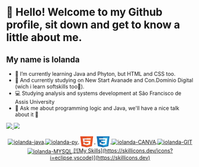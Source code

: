 # 👋 Hello! Welcome to my Github profile, sit down and get to know a little about me.
## My name is Iolanda
- 🌱 I’m currently learning Java and Phyton, but HTML and CSS too.
- 🔭 And currently studying on New Start Avanade and Con.Domínio Digital (wich i learn softskills too👐).
- 💻 Studying analysis and systems development at São Francisco de Assis University
- 💬 Ask me about programming logic and Java, we'll have a nice talk about it 🤩
<div>
<a href="https://github.com/iolanda-hilary">
<img height="180em" src="https://github-readme-stats.vercel.app/api/top-langs/?username=iolanda-hilary&layout=compact&langs_count=7&theme=dracula"/>
<img height="180em" src="https://github-readme-stats.vercel.app/api?username=iolanda-hilary&show_icons=true&theme=dracula&include_all_commits=true&count_private=true"/>
</div>
  <div align="center"><br>
  <img align="center" alt="iolanda-java" height="30" width="40" src="https://cdn.jsdelivr.net/gh/devicons/devicon/icons/java/java-original.svg" />
  <img align="center" alt="iolanda-py" height="30" width="40" src="https://cdn.jsdelivr.net/gh/devicons/devicon/icons/python/python-original.svg" />       
  <img align="center" alt="ioanda-HTML" height="30" width="40" src="https://raw.githubusercontent.com/devicons/devicon/master/icons/html5/html5-original.svg">
  <img align="center" alt="iolanda-CSS" height="30" width="40" src="https://raw.githubusercontent.com/devicons/devicon/master/icons/css3/css3-original.svg">
  <img align="center" alt="iolanda-CANVA" height="30" width="40" src="https://cdn.jsdelivr.net/gh/devicons/devicon/icons/canva/canva-original.svg" />
  <img align="center" alt="iolanda-GIT" height="30" width="40" src="https://cdn.jsdelivr.net/gh/devicons/devicon/icons/git/git-original.svg" />
  <img align="center" alt="iolanda-MYSQL" height="30" width="40" src="https://cdn.jsdelivr.net/gh/devicons/devicon/icons/mysql/mysql-original.svg" />
   [![My Skills](https://skillicons.dev/icons?i=eclipse,vscode)](https://skillicons.dev)
     
   </div>
